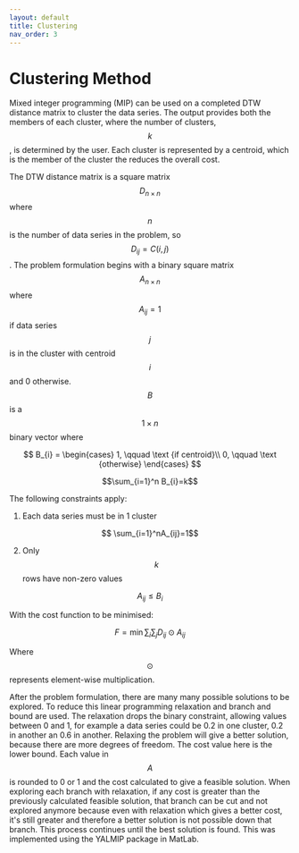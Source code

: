 ```yaml
---
layout: default
title: Clustering
nav_order: 3
---
```



# Clustering Method

Mixed integer programming (MIP) can be used on a completed DTW distance matrix to cluster the data series. The output provides both the members of each cluster, where the number of clusters, $$k$$, is determined by the user. Each cluster is represented by a centroid, which is the member of the cluster the reduces the overall cost.

The DTW distance matrix is a square matrix $$D_{n\times n}$$ where $$n$$ is the number of data series in the problem, so $$D_{ij}=C(i,j)$$. The problem formulation begins with a binary square matrix $$A_{n\times n}$$ where $$A_{ij}=1$$ if data series $$j$$ is in the cluster with centroid $$i$$ and 0 otherwise. $$B$$ is a $$1\times n$$ binary vector where

$$
B_{i} = \begin{cases}
    1, \qquad \text {if centroid}\\
    0, \qquad \text {otherwise}
    \end{cases}
$$

$$\sum_{i=1}^n B_{i}=k$$

The following constraints apply:
1. Each data series must be in 1 cluster 

$$ \sum_{i=1}^nA_{ij}=1$$

2. Only $$k$$ rows have non-zero values

$$ A_{ij} \le B_i $$

With the cost function to be minimised:

$$ F=\min \sum_{i} \sum_{j} D_{ij} \odot A_{ij}$$

Where $$\odot$$ represents element-wise multiplication.

After the problem formulation, there are many many possible solutions to be explored. To reduce this linear programming relaxation and branch and bound are used. The relaxation drops the binary constraint, allowing values between 0 and 1, for example a data series could be 0.2 in one cluster, 0.2 in another an 0.6 in another. Relaxing the problem will give a better solution, because there are more degrees of freedom. The cost value here is the lower bound. Each value in $$A$$ is rounded to 0 or 1 and the cost calculated to give a feasible solution. When exploring each branch with relaxation, if any cost is greater than the previously calculated feasible solution, that branch can be cut and not explored anymore because even with relaxation which gives a better cost, it's still greater and therefore a better solution is not possible down that branch. This process continues until the best solution is found. This was implemented using the YALMIP package in MatLab.